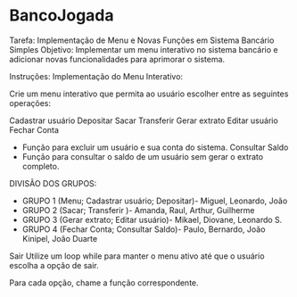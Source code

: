 # BancoJogada

Tarefa: Implementação de Menu e Novas Funções em Sistema Bancário Simples
Objetivo:
Implementar um menu interativo no sistema bancário e adicionar novas funcionalidades para aprimorar o sistema.

Instruções:
Implementação do Menu Interativo:

Crie um menu interativo que permita ao usuário escolher entre as seguintes operações:

Cadastrar usuário 
Depositar 
Sacar 
Transferir 
Gerar extrato 
Editar usuário 
Fechar Conta 
- Função para excluir um usuário e sua conta do sistema.
Consultar Saldo
- Função para consultar o saldo de um usuário sem gerar o extrato completo.

DIVISÃO DOS GRUPOS:
- GRUPO 1 (Menu; Cadastrar usuário; Depositar)- Miguel, Leonardo, João
- GRUPO 2 (Sacar; Transferir )- Amanda, Raul, Arthur, Guilherme
- GRUPO 3 (Gerar extrato; Editar usuário)- Mikael, Diovane, Leonardo S.
- GRUPO 4 (Fechar Conta; Consultar Saldo)- Paulo, Bernardo, João Kinipel, João Duarte

Sair
Utilize um loop while para manter o menu ativo até que o usuário escolha a opção de sair.

Para cada opção, chame a função correspondente.
